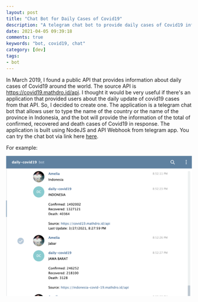 ```yaml
---
layout: post
title: "Chat Bot for Daily Cases of Covid19"
description: "A telegram chat bot to provide daily cases of Covid19 information around the world, especially in Indonesia"
date: 2021-04-05 09:39:18
comments: true
keywords: "bot, covid19, chat"
category: [dev]
tags:
- bot
---
```


In March 2019, I found a public API that provides information about daily cases of Covid19 around the world. The source API is <a href="https://covid19.mathdro.id/api" target="_top">https://covid19.mathdro.id/api</a>. I thought it would be very useful if there's an application that provided users about the daily update of covid19 cases from that API. So, I decided to create one. The application is a telegram chat bot that allows user to type the name of the country or the name of the province in Indonesia, and the bot will provide the information of the total of confirmed, recovered and death cases of Covid19 in response. The application is built using NodeJS and API Webhook from telegram app. You can try the chat bot via link here <a href="https://t.me/test_covid19news_bot" target="_top">here</a>. 

For example:

![](../assets/img/ss-1-chatbot.png)
